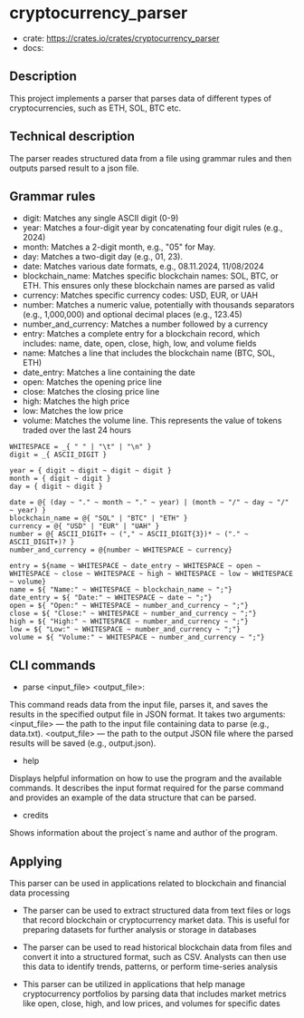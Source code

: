 # сryptocurrency_parser

- crate: https://crates.io/crates/cryptocurrency_parser
- docs:

## Description
This project implements a parser that parses data of different types of cryptocurrencies, such as ETH, SOL, BTC etc.

## Technical description
The parser reades structured data from a file using grammar rules and then outputs parsed result to a json file.

## Grammar rules

- digit: Matches any single ASCII digit (0-9)
- year: Matches a four-digit year by concatenating four digit rules (e.g., 2024)
- month:  Matches a 2-digit month, e.g., "05" for May.
- day: Matches a two-digit day (e.g., 01, 23).
- date: Matches various date formats, e.g.,  08.11.2024, 11/08/2024
- blockchain_name: Matches specific blockchain names: SOL, BTC, or ETH. This ensures only these blockchain names are parsed as valid
- currency: Matches specific currency codes: USD, EUR, or UAH
- number: Matches a numeric value, potentially with thousands separators (e.g., 1,000,000) and optional decimal places (e.g., 123.45)
- number_and_currency: Matches a number followed by a currency
- entry: Matches a complete entry for a blockchain record, which includes: name, date, open, close, high, low, and volume fields
- name: Matches a line that includes the blockchain name (BTC, SOL, ETH)
- date_entry: Matches a line containing the date
- open: Matches the opening price line 
- close:  Matches the closing price line
- high: Matches the high price
- low: Matches the low price 
- volume: Matches the volume line. This represents the value of tokens traded over the last 24 hours

```pest
WHITESPACE = _{ " " | "\t" | "\n" }
digit = _{ ASCII_DIGIT }

year = { digit ~ digit ~ digit ~ digit }
month = { digit ~ digit }
day = { digit ~ digit }

date = @{ (day ~ "." ~ month ~ "." ~ year) | (month ~ "/" ~ day ~ "/" ~ year) }
blockchain_name = @{ "SOL" | "BTC" | "ETH" }
currency = @{ "USD" | "EUR" | "UAH" }
number = @{ ASCII_DIGIT+ ~ ("," ~ ASCII_DIGIT{3})* ~ ("." ~ ASCII_DIGIT+)? }
number_and_currency = @{number ~ WHITESPACE ~ currency}

entry = ${name ~ WHITESPACE ~ date_entry ~ WHITESPACE ~ open ~ WHITESPACE ~ close ~ WHITESPACE ~ high ~ WHITESPACE ~ low ~ WHITESPACE ~ volume}
name = ${ "Name:" ~ WHITESPACE ~ blockchain_name ~ ";"}
date_entry = ${ "Date:" ~ WHITESPACE ~ date ~ ";"}
open = ${ "Open:" ~ WHITESPACE ~ number_and_currency ~ ";"}
close = ${ "Close:" ~ WHITESPACE ~ number_and_currency ~ ";"}
high = ${ "High:" ~ WHITESPACE ~ number_and_currency ~ ";"}
low = ${ "Low:" ~ WHITESPACE ~ number_and_currency ~ ";"}
volume = ${ "Volume:" ~ WHITESPACE ~ number_and_currency ~ ";"}
```

## CLI commands

- parse <input_file> <output_file>:

This command reads data from the input file, parses it, and saves the results in the specified output file in JSON format.
It takes two arguments:
<input_file> — the path to the input file containing data to parse (e.g., data.txt).
<output_file> — the path to the output JSON file where the parsed results will be saved (e.g., output.json).

- help

Displays helpful information on how to use the program and the available commands.
It describes the input format required for the parse command and provides an example of the data structure that can be parsed.

- credits

Shows information about the project`s name and author of the program.

## Applying
This parser can be used in applications related to blockchain and financial data processing

- The parser can be used to extract structured data from text files or logs that record blockchain or cryptocurrency market data. This is useful for preparing datasets for further analysis or storage in databases

- The parser can be used to read historical blockchain data from files and convert it into a structured format, such as CSV. Analysts can then use this data to identify trends, patterns, or perform time-series analysis

- This parser can be utilized in applications that help manage cryptocurrency portfolios by parsing data that includes market metrics like open, close, high, and low prices, and volumes for specific dates